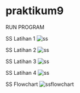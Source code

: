 # praktikum9

RUN PROGRAM

SS Latihan 1
![ss](https://user-images.githubusercontent.com/44311815/49915030-f5bfcc00-fe26-11e8-88bf-0c037c5d40fa.png)


SS Latihan 2
![ss](https://user-images.githubusercontent.com/44311815/49915073-27389780-fe27-11e8-8854-381ce0be4ce6.png)


SS Latihan 3
![ss](https://user-images.githubusercontent.com/44311815/49915110-4afbdd80-fe27-11e8-8fee-40b46c5daa2d.png)


SS Latihan 4
![ss](https://user-images.githubusercontent.com/44311815/49915143-6d8df680-fe27-11e8-93b3-b8104d15ad44.png)


SS Flowchart
![ssflowchart](https://user-images.githubusercontent.com/44311815/49915232-c198db00-fe27-11e8-80f7-b98b006dd996.png)

